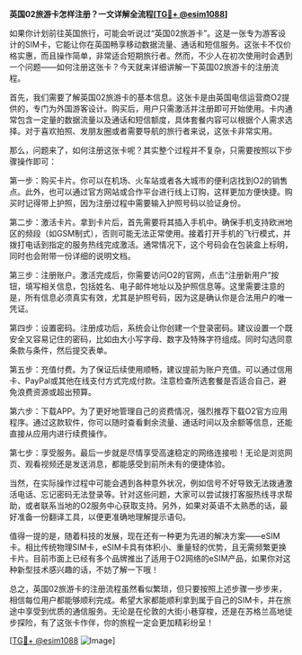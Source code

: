 **英国02旅游卡怎样注册？一文详解全流程[[TG💪+ @esim1088](https://t.me/s/esim1088)]**

如果你计划前往英国旅行，可能会听说过“英国02旅游卡”。这是一张专为游客设计的SIM卡，它能让你在英国畅享移动数据流量、通话和短信服务。这张卡不仅价格实惠，而且操作简单，非常适合短期旅行者。然而，不少人在初次使用时会遇到一个问题——如何注册这张卡？今天就来详细讲解一下英国02旅游卡的注册流程。

首先，我们需要了解英国02旅游卡的基本信息。这张卡是由英国电信运营商O2提供的，专门为外国游客设计。购买后，用户只需激活并注册即可开始使用。卡内通常包含一定量的数据流量以及通话和短信额度，具体套餐内容可以根据个人需求选择。对于喜欢拍照、发朋友圈或者需要导航的旅行者来说，这张卡非常实用。

那么，问题来了，如何注册这张卡呢？其实整个过程并不复杂，只需要按照以下步骤操作即可：

第一步：购买卡片。你可以在机场、火车站或者各大城市的便利店找到O2的销售点。此外，也可以通过官方网站或合作平台进行线上订购，这样更加方便快捷。购买时记得带上护照，因为注册过程中需要输入护照号码以验证身份。

第二步：激活卡片。拿到卡片后，首先需要将其插入手机中。确保手机支持欧洲地区的频段（如GSM制式），否则可能无法正常使用。接着打开手机的飞行模式，并拨打电话到指定的服务热线完成激活。通常情况下，这个号码会在包装盒上标明，同时也会附带一份详细的说明文档。

第三步：注册账户。激活完成后，你需要访问O2的官网，点击“注册新用户”按钮，填写相关信息，包括姓名、电子邮件地址以及护照信息等。这里需要注意的是，所有信息必须真实有效，尤其是护照号码，因为这是确认你是合法用户的唯一凭证。

第四步：设置密码。注册成功后，系统会让你创建一个登录密码。建议设置一个既安全又容易记住的密码，比如由大小写字母、数字及特殊字符组成。同时勾选同意条款与条件，然后提交表单。

第五步：充值付费。为了保证后续使用顺畅，建议提前为账户充值。可以通过信用卡、PayPal或其他在线支付方式完成付款。注意检查所选套餐是否适合自己，避免浪费资源或超出预算。

第六步：下载APP。为了更好地管理自己的资费情况，强烈推荐下载O2官方应用程序。通过这款软件，你可以随时查看剩余流量、通话时间以及余额等信息，还能直接从应用内进行续费操作。

第七步：享受服务。最后一步就是尽情享受高速稳定的网络连接啦！无论是浏览网页、观看视频还是发送消息，都能感受到前所未有的便捷体验。

当然，在实际操作过程中可能会遇到各种意外状况，例如信号不好导致无法拨通激活电话、忘记密码无法登录等。针对这些问题，大家可以尝试拨打客服热线寻求帮助，或者联系当地的O2服务中心获取支持。另外，如果对英语不太熟悉的话，最好准备一份翻译工具，以便更准确地理解提示语句。

值得一提的是，随着科技的发展，现在还有一种更为先进的解决方案——eSIM卡。相比传统物理SIM卡，eSIM卡具有体积小、重量轻的优势，且无需频繁更换卡片。目前市面上已经有多个品牌推出了适用于O2网络的eSIM产品，如果你对这种新型技术感兴趣的话，不妨了解一下哦！

总之，英国02旅游卡的注册流程虽然看似繁琐，但只要按照上述步骤一步步来，相信每位用户都能够顺利完成。希望大家都能顺利拿到属于自己的SIM卡，并在旅途中享受到优质的通信服务。无论是在伦敦的大街小巷穿梭，还是在苏格兰高地徒步探险，有了这张卡作伴，你的旅程一定会更加精彩纷呈！

[[TG💪+ @esim1088](https://t.me/s/esim1088) ![Image](https://i.postimg.cc/4NQfJmqS/Snipaste-2025-05-13-00-14-12.png)]